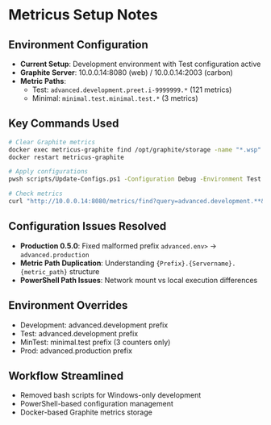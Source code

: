 # Metricus Setup Notes

## Environment Configuration
- **Current Setup**: Development environment with Test configuration active
- **Graphite Server**: 10.0.0.14:8080 (web) / 10.0.0.14:2003 (carbon)
- **Metric Paths**: 
  - Test: `advanced.development.preet.i-9999999.*` (121 metrics)
  - Minimal: `minimal.test.minimal.test.*` (3 metrics)

## Key Commands Used
```bash
# Clear Graphite metrics
docker exec metricus-graphite find /opt/graphite/storage -name "*.wsp" -delete
docker restart metricus-graphite

# Apply configurations
pwsh scripts/Update-Configs.ps1 -Configuration Debug -Environment Test

# Check metrics
curl "http://10.0.0.14:8080/metrics/find?query=advanced.development.**&format=json"
```

## Configuration Issues Resolved
- **Production 0.5.0**: Fixed malformed prefix `advanced.env>` → `advanced.production`
- **Metric Path Duplication**: Understanding `{Prefix}.{Servername}.{metric_path}` structure
- **PowerShell Path Issues**: Network mount vs local execution differences

## Environment Overrides
- Development: advanced.development prefix
- Test: advanced.development prefix  
- MinTest: minimal.test prefix (3 counters only)
- Prod: advanced.production prefix

## Workflow Streamlined
- Removed bash scripts for Windows-only development
- PowerShell-based configuration management
- Docker-based Graphite metrics storage
